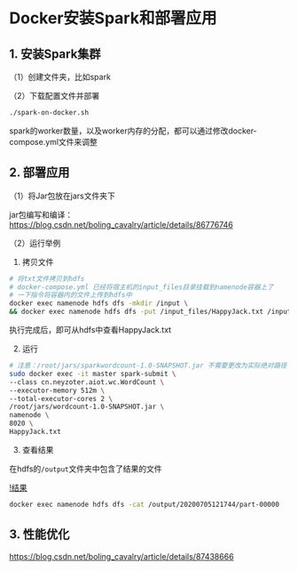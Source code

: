 # Docker安装Spark和部署应用

## 1. 安装Spark集群
（1）创建文件夹，比如spark

（2）下载配置文件并部署

```bash
./spark-on-docker.sh
```

spark的worker数量，以及worker内存的分配，都可以通过修改docker-compose.yml文件来调整

## 2. 部署应用

（1）将Jar包放在jars文件夹下

jar包编写和编译：https://blog.csdn.net/boling_cavalry/article/details/86776746

（2）运行举例

1. 拷贝文件

```bash
# 将txt文件拷贝到hdfs
# docker-compose.yml 已经将宿主机的input_files目录挂载到namenode容器上了
# 一下指令将容器内的文件上传到hdfs中
docker exec namenode hdfs dfs -mkdir /input \
&& docker exec namenode hdfs dfs -put /input_files/HappyJack.txt /input
```

执行完成后，即可从hdfs中查看HappyJack.txt

2. 运行

```bash
# 注意：/root/jars/sparkwordcount-1.0-SNAPSHOT.jar 不需要更改为实际绝对路径
sudo docker exec -it master spark-submit \
--class cn.neyzoter.aiot.wc.WordCount \
--executor-memory 512m \
--total-executor-cores 2 \
/root/jars/wordcount-1.0-SNAPSHOT.jar \
namenode \
8020 \
HappyJack.txt
```

3. 查看结果

在hdfs的`/output`文件夹中包含了结果的文件

[!结果](./img/output.png)

```bash
docker exec namenode hdfs dfs -cat /output/20200705121744/part-00000
```

## 3. 性能优化

https://blog.csdn.net/boling_cavalry/article/details/87438666